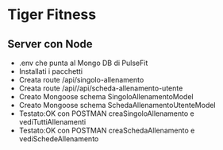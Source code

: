 # Tiger Fitness
## Server con Node
* .env che punta al Mongo DB di PulseFit
* Installati i pacchetti
* Creata route /api/singolo-allenamento
* Creata route /api//api/scheda-allenamento-utente
* Creato Mongoose schema SingoloAllenamentoModel
* Creato Mongoose schema SchedaAllenamentoUtenteModel
* Testato:OK con POSTMAN creaSingoloAllenamento e vediTuttiAllenamenti
* Testato:OK con POSTMAN creaSchedaAllenamento e vediSchedeAllenamento